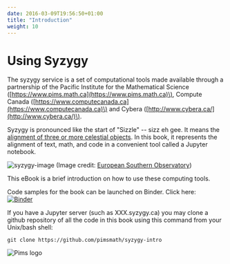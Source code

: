 ```yaml
---
date: 2016-03-09T19:56:50+01:00
title: "Introduction"
weight: 10
---
```


# Using Syzygy

The syzygy service is a set of computational tools made available through a partnership of the Pacific Institute for the Mathematical Science \([https://www.pims.math.ca](https://www.pims.math.ca)\), Compute Canada \([https://www.computecanada.ca](https://www.computecanada.ca)\) and Cybera \([http://www.cybera.ca/](http://www.cybera.ca/)\).

Syzygy is pronounced like the start of "Sizzle" -- sizz eh gee. It means the [alignment of three or more celestial objects](http://www.nytimes.com/1981/03/31/science/science-watch-a-really-big-syzygy.html). In this book, it represents the alignment of text, math, and code in a convenient tool called a Jupyter notebook.

![syzygy-image](https://upload.wikimedia.org/wikipedia/commons/c/c2/Three_Planets_Dance_Over_La_Silla.jpg)
(Image credit: [European Southern Observatory](https://commons.wikimedia.org/wiki/File:Three_Planets_Dance_Over_La_Silla.jpg))


This eBook is a brief introduction on how to use these computing tools.

Code samples for the book can be launched on Binder. Click here:  
[![Binder](http://mybinder.org/badge.svg)](http://mybinder.org:/repo/mlamoureux/usingsyzygy)

If you have a Jupyter server \(such as XXX.syzygy.ca\) you may clone a github repository of all the code in this book using this command from your Unix/bash shell:

```
git clone https://github.com/pimsmath/syzygy-intro
```

![Pims logo](http://media.pims.math.ca/logos/webhorizfulllarge.png)
